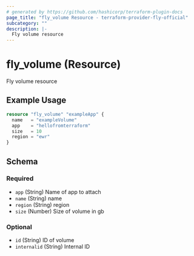 ```yaml
---
# generated by https://github.com/hashicorp/terraform-plugin-docs
page_title: "fly_volume Resource - terraform-provider-fly-official"
subcategory: ""
description: |-
  Fly volume resource
---
```


# fly_volume (Resource)

Fly volume resource

## Example Usage

```terraform
resource "fly_volume" "exampleApp" {
  name   = "exampleVolume"
  app    = "hellofromterraform"
  size   = 10
  region = "ewr"
}
```

<!-- schema generated by tfplugindocs -->
## Schema

### Required

- `app` (String) Name of app to attach
- `name` (String) name
- `region` (String) region
- `size` (Number) Size of volume in gb

### Optional

- `id` (String) ID of volume
- `internalid` (String) Internal ID


